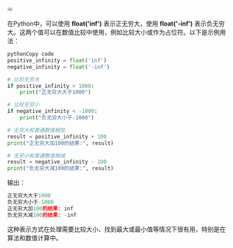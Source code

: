 ♾️

在Python中，可以使用 **float('inf')** 表示正无穷大，使用 **float('-inf')** 表示负无穷大。这两个值可以在数值比较中使用，例如比较大小或作为占位符。以下是示例用法：
```python
pythonCopy code
positive_infinity = float('inf')
negative_infinity = float('-inf')

# 比较无穷大
if positive_infinity > 1000:
    print("正无穷大大于1000")

# 比较无穷小
if negative_infinity < -1000:
    print("负无穷大小于-1000")

# 无穷大和普通数值相加
result = positive_infinity + 100
print("正无穷大加100的结果:", result)

# 无穷小和普通数值相减
result = negative_infinity - 100
print("负无穷大减100的结果:", result)
```
输出：
```python
正无穷大大于1000
负无穷大小于-1000
正无穷大加100的结果: inf
负无穷大减100的结果: -inf
```
这种表示方式在处理需要比较大小、找到最大或最小值等情况下很有用，特别是在算法和数值计算中。
